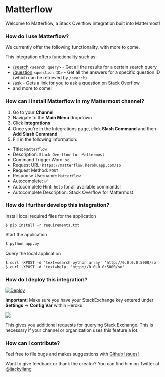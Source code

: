 # Matterflow

Welcome to Matterflow, a Stack Overflow integration built into Mattermost!

### How do I use Matterflow?

We currently offer the following functionality, with more to come.

This integration offers functionality such as:
- [/search](http://api.stackexchange.com/docs/answers-on-questions) `<search query>` - Get all the results for a certain search query
- [/question](http://api.stackexchange.com/docs/answers-by-ids) `<question ID>` - Get all the answers for a specific question ID (which can be retrieved by `/search`)
- [/ask](https://stackoverflow.com/questions/ask) - Gets a link for you to ask a question on Stack Overflow
- and more to come!

### How can I install Matterflow in my Mattermost channel?

1. Go to your **Channel**
2. Navigate to the **Main Menu** dropdown
3. Click **Integrations**
4. Once you're in the Integrations page, click **Slash Command** and then **Add Slash Command**
4. Fill in the following information:
- Title: `Matterflow`
- Description: `Stack Overflow for Mattermost`
- Command Trigger Word: `so`
- Request URL: `https://matterflow.herokuapp.com/so`
- Request Method: `POST`
- Response Username: `Matterflow`
- Autocomplete: :white_check_mark:
- Autocomplete Hint: `help` for all available commands!
- Autocomplete Description: Stack Overflow for Mattermost

### How do I further develop this integration?

Install local required files for the application

    $ pip install -r requirements.txt

Start the application

    $ python app.py


Query the local application

    $ curl -XPOST -d 'text=search python array' 'http://0.0.0.0:5000/so'
    $ curl -XPOST -d 'text=help' 'http://0.0.0.0:5000/so'


### How do I deploy this integration?

[![Deploy](https://www.herokucdn.com/deploy/button.png)](https://heroku.com/deploy)

**Important**: Make sure you have your StackExchange key entered under **Settings** -> **Config Var** within Heroku

![](https://user-images.githubusercontent.com/4315746/43174113-379e9238-8f6d-11e8-8b4b-9a046937e223.png)

This gives you additional requests for querying Stack Exchange. This is necessary if your channel or organization uses this feature a lot.


### How can I contribute?

Feel free to file bugs and makes suggestions with [Github Issues](https://github.com/jackyliang/Matterflow/issues)!

Want to give feedback or thank the creator? You can find him on Twitter at [@jjackyliang](https://twitter.com/jjackyliang)
